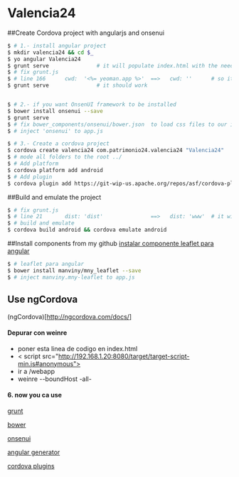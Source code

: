 Valencia24
==========

##Create Cordova project with angularjs and onsenui
```bash
$ # 1.- install angular project
$ mkdir valencia24 && cd $_
$ yo angular Valencia24
$ grunt serve               # it will populate index.html with the needed js and css files
$ # fix grunt.js 
$ # line 166      cwd:  '<%= yeoman.app %>'  ==>   cwd: ''      # so it will find bower.json
$ grunt serve               # it should work 


$ # 2.- if you want OnsenUI framework to be installed
$ bower install onsenui --save
$ grunt serve
$ # fix bower_components/onsenui/bower.json  to load css files to our index.html
$ # inject 'onsenui' to app.js

$ # 3.- Create a cordova project
$ cordova create valencia24 com.patrimonio24.valencia24 "Valencia24"
$ # mode all folders to the root ../
$ # Add platform
$ cordova platform add android
$ # Add plugin
$ cordova plugin add https://git-wip-us.apache.org/repos/asf/cordova-plugin-device-orientation.git
```

##Build and emulate the project
```bash
$ # fix grunt.js 
$ # line 21       dist: 'dist'               ==>   dist: 'www'  # it will build to /www cordova project
$ # build and emulate
$ cordova build android && cordova emulate android 
```

##Install components from my github
[instalar componente leaflet para angular](https://github.com/manviny/mny_leaflet)  
```bash
$ # leaflet para angular
$ bower install manviny/mny_leaflet --save
$ # inject manviny.mny-leaflet to app.js
```

## Use ngCordova
(ngCordova)[http://ngcordova.com/docs/]


####  Depurar con weinre
* poner esta linea de codigo en index.html    
* < script src="http://192.168.1.20:8080/target/target-script-min.js#anonymous"></script >
* ir a /webapp
* weinre --boundHost -all-


#### 6. now you ca use

[grunt](http://gruntjs.com/)

[bower](http://bower.io/)

[onsenui](http://onsenui.io/)

[angular generator](https://github.com/yeoman/generator-angular)

[cordova plugins](http://plugins.cordova.io/#/viewAll)
